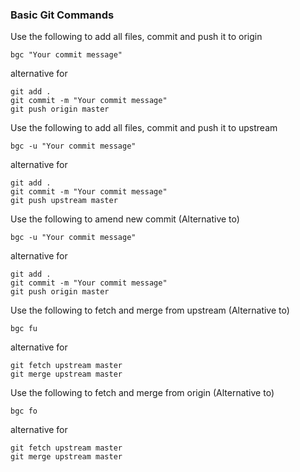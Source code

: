 ### Basic Git Commands

Use the following to add all files, commit and push it to origin

`bgc "Your commit message"`

alternative for 


```
git add .
git commit -m "Your commit message"
git push origin master
```
Use the following to add all files, commit and push it to upstream

`bgc -u "Your commit message"`

alternative for 

```
git add .
git commit -m "Your commit message"
git push upstream master
```

Use the following to amend new commit (Alternative to)

`bgc -u "Your commit message"`

alternative for 

```
git add .
git commit -m "Your commit message"
git push origin master
```
Use the following to fetch and merge from upstream (Alternative to)

`bgc fu`

alternative for 

```
git fetch upstream master
git merge upstream master
```

Use the following to fetch and merge from origin (Alternative to)

`bgc fo`

alternative for 

```
git fetch upstream master
git merge upstream master
```